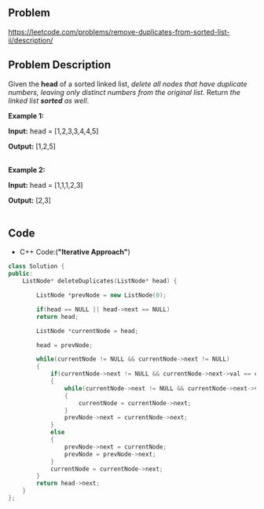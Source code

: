 ## Problem

https://leetcode.com/problems/remove-duplicates-from-sorted-list-ii/description/

## Problem Description

Given the **head** of a sorted linked list, *delete all nodes that have duplicate numbers, leaving only distinct numbers from the original list*. Return *the linked list **sorted** as well*.

**Example 1:**

**Input:** head = [1,2,3,3,4,4,5]    

**Output:** [1,2,5]    
<br>

**Example 2:**

**Input:** head = [1,1,1,2,3]  

**Output:** [2,3]    
<br>


## Code

- C++ Code:(**"Iterative Approach"**)

```cpp
class Solution {
public:
    ListNode* deleteDuplicates(ListNode* head) {

        ListNode *prevNode = new ListNode(0);

        if(head == NULL || head->next == NULL)
        return head;

        ListNode *currentNode = head;

        head = prevNode;

        while(currentNode != NULL && currentNode->next != NULL)
        {
            if(currentNode->next != NULL && currentNode->next->val == currentNode->val)
            {
                while(currentNode->next != NULL && currentNode->next->val == currentNode->val)
                {
                    currentNode = currentNode->next;
                }
                prevNode->next = currentNode->next;
            }
            else
            {
                prevNode->next = currentNode;
                prevNode = prevNode->next;
            }
            currentNode = currentNode->next;
        }
        return head->next;
    }
};
```
